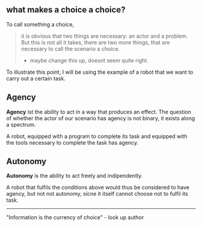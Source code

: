 ## what makes a choice a choice?

To call something a choice,

> it is obvious that two things are necessary: an actor and a problem.
> But this is not all it takes, there are two more things, that are necessary to call the scenario a choice.
> - maybe change this up, doesnt seem quite right.

To illustrate this point, I will be using the example of a robot that we want to carry out a certain task.

## Agency

**Agency** ist the ability to act in a way that produces an effect.
The question of whether the actor of our scenario has agency is not binary,
it exists along a spectrum.

A robot, equipped with a program to complete its task and equipped with the tools
necessary to complete the task has agency.

## Autonomy

**Autonomy** is the ability to act freely and indipendently.

A robot that fulfils the conditions above would thus be considered to have agency, but not not autonomy, sicne it itself
cannot choose not to fulfil its task.

---

"Information is the currency of choice" - look up author